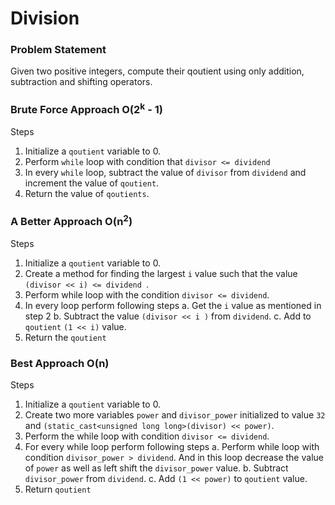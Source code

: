 # Division

### Problem Statement

Given two positive integers, compute their qoutient using only addition, subtraction and shifting operators.

### Brute Force Approach O(2<sup>k</sup> - 1)

Steps
1. Initialize a `qoutient` variable to 0.
2. Perform `while` loop with condition that `divisor <= dividend`
3. In every `while` loop, subtract the value of `divisor` from `dividend` and increment the value of `qoutient`.
4. Return the value of `qoutients`.

### A Better Approach O(n<sup>2</sup>)

Steps
1. Initialize a `qoutient` variable to 0.
2. Create a method for finding the largest `i` value such that the value `(divisor << i) <= dividend `.
3. Perform while loop with the condition `divisor <= dividend`.
4. In every loop perform following steps
    a. Get the `i` value as mentioned in step 2
    b. Subtract the value `(divisor << i )` from `dividend`.
    c. Add to `qoutient` `(1 << i)` value.
5. Return the `qoutient`


### Best Approach O(n)

Steps
1. Initialize a `qoutient` variable to 0.
2. Create two more variables `power` and `divisor_power` initialized to value `32` and `(static_cast<unsigned long long>(divisor) << power)`. 
3. Perform the while loop with condition `divisor <= dividend`.
4. For every while loop perform following steps
    a. Perform while loop with condition `divisor_power > dividend`. And in this loop decrease the value of `power` as well as left shift the `divisor_power` value.
    b. Subtract `divisor_power` from `dividend`.
    c. Add `(1 << power)` to `qoutient` value.
5. Return `qoutient`
